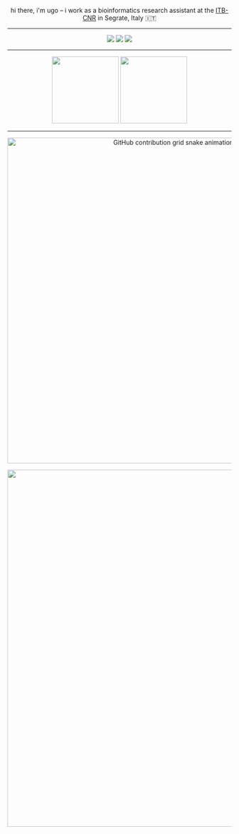<p align="center">
  hi there, i'm ugo – i work as a bioinformatics research assistant at the <a href="https://www.itb.cnr.it/en/home-en/">ITB-CNR</a> in Segrate, Italy 🇮🇹
</p>

---

<p align="center">
  <a href="mailto:ugo.iannacchero@itb.cnr.it"><img src="https://img.shields.io/badge/Email-ugo.iannacchero@itb.cnr.it-0260bf?style=flat&logo=gmail&logoColor=white"></a>
  <a href="https://www.linkedin.com/in/ugo-iannacchero/"><img src="https://img.shields.io/badge/LinkedIn-Ugo%20Iannacchero-0A66C2?style=flat&logo=linkedin&logoColor=white"></a>
  <a href="https://bsky.app/profile/ugoiann.bsky.social"><img src="https://img.shields.io/badge/Bluesky-ugoiann-0285ff?style=flat&logo=bluesky&logoColor=white"></a>
</p>

---

<p align="center">
  <img src="https://github-readme-stats.vercel.app/api?username=ugoiannacchero&show_icons=true&theme=github_dark&hide_border=true&title_color=6d597a" height="150" />
  <img src="https://github-readme-stats.vercel.app/api/top-langs/?username=ugoiannacchero&layout=compact&theme=github_dark&hide_border=true&title_color=6d597a" height="150" />
</p>

---

<p align="center">
  <picture>
    <source media="(prefers-color-scheme: dark)" srcset="https://raw.githubusercontent.com/ugoiannacchero/ugoiannacchero/output/github-contribution-grid-snake-dark.svg">
    <img alt="GitHub contribution grid snake animation" src="https://raw.githubusercontent.com/ugoiannacchero/ugoiannacchero/output/github-contribution-grid-snake-dark.svg" width="730">
  </picture>
</p>

<p align="center">
  <img src="https://github-readme-activity-graph.vercel.app/graph?username=ugoiannacchero&bg_color=0d1117&color=6d597a&line=0260bf&point=0260bf&area=true&hide_border=true" width="800" />
</p>


